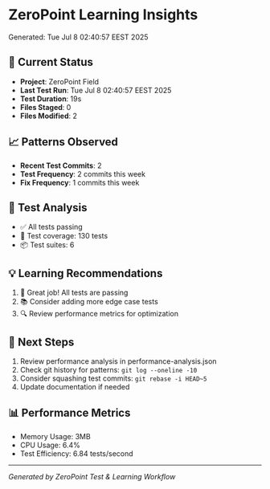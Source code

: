 # ZeroPoint Learning Insights
Generated: Tue Jul  8 02:40:57 EEST 2025

## 🎯 Current Status
- **Project**: ZeroPoint Field
- **Last Test Run**: Tue Jul  8 02:40:57 EEST 2025
- **Test Duration**: 19s
- **Files Staged**:        0
- **Files Modified**:        2

## 📈 Patterns Observed
- **Recent Test Commits**:        2
- **Test Frequency**:        2 commits this week
- **Fix Frequency**:        1 commits this week

## 🧪 Test Analysis
- ✅ All tests passing
- 🎯 Test coverage: 130 tests
- 📦 Test suites: 6

## 💡 Learning Recommendations
1. 🎉 Great job! All tests are passing
2. 📚 Consider adding more edge case tests
3. 🔍 Review performance metrics for optimization

## 🚀 Next Steps
1. Review performance analysis in performance-analysis.json
2. Check git history for patterns: `git log --oneline -10`
3. Consider squashing test commits: `git rebase -i HEAD~5`
4. Update documentation if needed

## 📊 Performance Metrics
- Memory Usage: 3MB
- CPU Usage: 6.4%
- Test Efficiency: 6.84 tests/second

---
*Generated by ZeroPoint Test & Learning Workflow*
